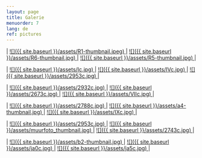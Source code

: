 ```yaml
---
layout: page
title: Galerie
menuorder: 7
lang: de
ref: pictures
---
```

| <a href="/assets/R1.jpg"> ![]({{ site.baseurl }}/assets/R1-thumbnail.jpeg) </a> | <a href="/assets/R6.jpg"> ![]({{ site.baseurl }}/assets/R6-thumbnail.jpg) </a> | <a href="/assets/R5.jpg">  ![]({{ site.baseurl }}/assets/R5-thumbnail.jpg) </a> |

| <a href="/assets/I.jpg"> ![]({{ site.baseurl }}/assets/Ic.jpg) </a> | <a href="/assets/IV.jpg"> ![]({{ site.baseurl }}/assets/IVc.jpg) </a> | <a href="/assets/2953.jpg">  ![]({{ site.baseurl }}/assets/2953c.jpg) </a> |

| <a href="/assets/2932.jpg"> ![]({{ site.baseurl }}/assets/2932c.jpg) </a> | <a href="/assets/2673.jpg"> ![]({{ site.baseurl }}/assets/2673c.jpg) </a> | <a href="/assets/VII.jpg">  ![]({{ site.baseurl }}/assets/VIIc.jpg) </a> |

| <a href="/assets/2788.jpg"> ![]({{ site.baseurl }}/assets/2788c.jpg) </a> | <a href="/assets/a4.jpg"> ![]({{ site.baseurl }}/assets/a4-thumbnail.jpg) </a> | <a href="/assets/IX.jpg"> ![]({{ site.baseurl }}/assets/IXc.jpg) </a> |

|  <a href="/assets/2953.jpg">  ![]({{ site.baseurl }}/assets/2953c.jpg) </a> | <a href="/assets/muurfoto.jpg"> ![]({{ site.baseurl }}/assets/muurfoto_thumbnail.jpg) </a> | <a href="/assets/2743.jpg">![]({{ site.baseurl }}/assets/2743c.jpg) </a> |

|   <a href="/assets/b2.jpg">  ![]({{ site.baseurl }}/assets/b2-thumbnail.jpg) </a> | <a href="/assets/ja0.jpg">  ![]({{ site.baseurl }}/assets/ja0c.jpg) </a> | <a href="/assets/ja5.jpg">![]({{ site.baseurl }}/assets/ja5c.jpg) </a> |






